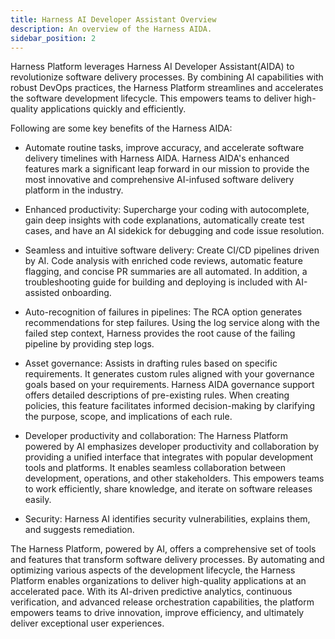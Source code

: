 ```yaml
---
title: Harness AI Developer Assistant Overview
description: An overview of the Harness AIDA.
sidebar_position: 2
---
```


Harness Platform leverages Harness AI Developer Assistant(AIDA) to revolutionize software delivery processes. By combining AI capabilities with robust DevOps practices, the Harness Platform streamlines and accelerates the software development lifecycle. This empowers teams to deliver high-quality applications quickly and efficiently.



Following are some key benefits of the Harness AIDA:

- Automate routine tasks, improve accuracy, and accelerate software delivery timelines with Harness AIDA. Harness AIDA's enhanced features mark a significant leap forward in our mission to provide the most innovative and comprehensive AI-infused software delivery platform in the industry.
  
- Enhanced productivity: Supercharge your coding with autocomplete, gain deep insights with code explanations, automatically create test cases, and have an AI sidekick for debugging and code issue resolution.

- Seamless and intuitive software delivery: Create CI/CD pipelines driven by AI. Code analysis with enriched code reviews, automatic feature flagging, and concise PR summaries are all automated. In addition, a troubleshooting guide for building and deploying is included with AI-assisted onboarding. 

- Auto-recognition of failures in pipelines: The RCA option generates recommendations for step failures. Using the log service along with the failed step context, Harness provides the root cause of the failing pipeline by providing step logs.

- Asset governance: Assists in drafting rules based on specific requirements. It generates custom rules aligned with your governance goals based on your requirements. Harness AIDA governance support offers detailed descriptions of pre-existing rules. When creating policies, this feature facilitates informed decision-making by clarifying the purpose, scope, and implications of each rule.

- Developer productivity and collaboration: The Harness Platform powered by AI emphasizes developer productivity and collaboration by providing a unified interface that integrates with popular development tools and platforms. It enables seamless collaboration between development, operations, and other stakeholders. This empowers teams to work efficiently, share knowledge, and iterate on software releases easily.
  
- Security: Harness AI identifies security vulnerabilities, explains them, and suggests remediation.

The Harness Platform, powered by AI, offers a comprehensive set of tools and features that transform software delivery processes. By automating and optimizing various aspects of the development lifecycle, the Harness Platform enables organizations to deliver high-quality applications at an accelerated pace. With its AI-driven predictive analytics, continuous verification, and advanced release orchestration capabilities, the platform empowers teams to drive innovation, improve efficiency, and ultimately deliver exceptional user experiences.
